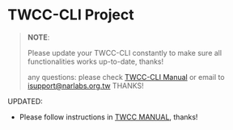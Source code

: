 # TWCC-CLI Project

> **NOTE**:
>
> Please update your TWCC-CLI constantly to make sure all functionalities works up-to-date, thanks! 
> 
> any questions: please check [TWCC-CLI Manual](https://www.twcc.ai/doc?page=deploy_env_cli) or email to isupport@narlabs.org.tw THANKS!


UPDATED:
- Please follow instructions in [TWCC MANUAL](https://www.twcc.ai/doc?page=deploy_env_cli), thanks!